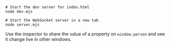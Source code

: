 ```
# Start the dev server for index.html
node dev.mjs

# Start the WebSocket server in a new tab
node server.mjs
```

Use the inspector to share the value of a property on `window.person` and see it change live in other windows.
